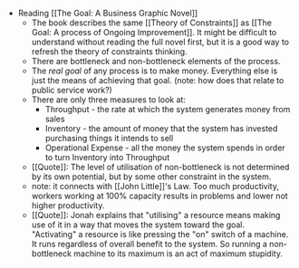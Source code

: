 - Reading [[The Goal: A Business Graphic Novel]]
	- The book describes the same [[Theory of Constraints]] as [[The Goal: A process of Ongoing Improvement]]. It might be difficult to understand without reading the full novel first, but it is a good way to refresh the theory of constraints thinking.
	- There are bottleneck and non-bottleneck elements of the process.
	- The *real goal* of any process is to make money. Everything else is just the means of achieving that goal. (note: how does that relate to public service work?)
	- There are only three measures to look at:
		- Throughput - the rate at which the system generates money from sales
		- Inventory - the amount of money that the system has invested purchasing things it intends to sell
		- Operational Expense - all the money the system spends in order to turn Inventory into Throughput
	- [[Quote]]: The level of utilisation of non-bottleneck is not determined by its own potential, but by some other constraint in the system.
	- note: it connects with [[John Little]]'s Law. Too much productivity, workers working at 100% capacity results in problems and lower not higher productivity.
	- [[Quote]]: Jonah explains that "utilising" a resource means making use of it in a way that moves the system toward the goal. "Activating" a resource is like pressing the "on" switch of a machine. It runs regardless of overall benefit to the system. So running a non-bottleneck machine to its maximum is an act of maximum stupidity.